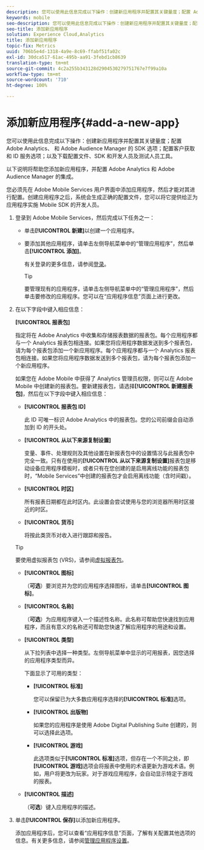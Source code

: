 ```yaml
---
description: 您可以使用此信息完成以下操作：创建新应用程序并配置其关键量度；配置 Adobe Analytics、 和 Adobe Audience Manager 的 SDK 选项；配置客户获取和 ID 服务选项；以及下载配置文件、SDK 和开发人员及测试人员工具。
keywords: mobile
seo-description: 您可以使用此信息完成以下操作：创建新应用程序并配置其关键量度；配置 Adobe Analytics、 和 Adobe Audience Manager 的 SDK 选项；配置客户获取和 ID 服务选项；以及下载配置文件、SDK 和开发人员及测试人员工具。
seo-title: 添加新应用程序
solution: Experience Cloud,Analytics
title: 添加新应用程序
topic-fix: Metrics
uuid: 706b5e4d-1318-4a9e-8c69-ffabf51fa02c
exl-id: 30dca517-61ac-495b-aa91-3febd1cb8639
translation-type: tm+mt
source-git-commit: 4c2a255b343128d2904530279751767e7f99a10a
workflow-type: tm+mt
source-wordcount: '710'
ht-degree: 100%

---
```


# 添加新应用程序{#add-a-new-app}

您可以使用此信息完成以下操作：创建新应用程序并配置其关键量度；配置 Adobe Analytics、 和 Adobe Audience Manager 的 SDK 选项；配置客户获取和 ID 服务选项；以及下载配置文件、SDK 和开发人员及测试人员工具。

以下说明将帮助您添加新应用程序，并配置 Adobe Analytics 和 Adobe Audience Manager 的集成。

您必须先在 Adobe Mobile Services 用户界面中添加应用程序，然后才能对其进行配置。创建应用程序之后，系统会生成正确的配置文件，您可以将它提供给正为应用程序实施 Mobile SDK 的开发人员。

1. 登录到 Adobe Mobile Services，然后完成以下任务之一：

   * 单击&#x200B;**[!UICONTROL 新建]**&#x200B;以创建一个应用程序。
   * 要添加其他应用程序，请单击左侧导航菜单中的“管理应用程序”，然后单击&#x200B;**[!UICONTROL 添加]**。

      有关登录的更多信息，请参阅[登录](/help/using/gs/gs-signin.md)。

      >[!TIP]
      >
      >要管理现有的应用程序，请单击左侧导航菜单中的“管理应用程序”，然后单击要修改的应用程序。您可以在“应用程序信息”页面上进行更改。

1. 在以下字段中键入相应信息：

   **[!UICONTROL 报表包]**

   指定将在 Adobe Analytics 中收集和存储报表数据的报表包。每个应用程序都与一个 Analytics 报表包相连接。如果您将应用程序数据发送到多个报表包，请为每个报表包添加一个新应用程序。每个应用程序都与一个 Analytics 报表包相连接。如果您将应用程序数据发送到多个报表包，请为每个报表包添加一个新应用程序。

   如果您在 Adobe Mobile 中获得了 Analytics 管理员权限，则可以在 Adobe Mobile 中创建新的报表包。要新建报表包，请选择&#x200B;**[!UICONTROL 新建报表包]**，然后在以下字段中键入相应信息：

   * **[!UICONTROL 报表包 ID]**

      此 ID 可唯一标识 Adobe Analytics 中的报表包。您的公司前缀会自动添加到 ID 的开头处。

   * **[!UICONTROL 从以下来源复制设置]**

      变量、事件、处理规则及其他设置在新报表包中的设置情况与此报表包中完全一致。只有在使用的&#x200B;**[!UICONTROL 从以下来源复制设置]**&#x200B;报表包是移动设备应用程序模板时，或者只有在您创建的是启用离线功能的报表包时，“Mobile Services”中创建的报表包才会启用离线功能（含时间戳）。

   * **[!UICONTROL 时区]**

      所有报表日期都在此时区内。此设置会尝试使用与您的浏览器所用时区接近的时区。

   * **[!UICONTROL 货币]**

      将按此类货币对收入进行跟踪和报告。
   >[!TIP]
   >
   >要使用虚拟报表包 (VRS)，请参阅[虚拟报表包](/help/using/manage-apps/c-mob-vrs.md)。

   * **[!UICONTROL 图标]**

      （**可选**）要浏览并为您的应用程序选择图标，请单击&#x200B;**[!UICONTROL 图标]**。

   * **[!UICONTROL 名称]**

      （**可选**）为应用程序键入一个描述性名称。此名称可帮助您快速找到应用程序，而且有意义的名称还可帮助您快速了解应用程序的用途和设置。

   * **[!UICONTROL 类型]**

      从下拉列表中选择一种类型。左侧导航菜单中显示的可用报表，因您选择的应用程序类型而异。

      下面显示了可用的类型：

      * **[!UICONTROL 标准]**

         您可以保留已为大多数应用程序选择的&#x200B;**[!UICONTROL 标准]**&#x200B;选项。

      * **[!UICONTROL 出版物]**

         如果您的应用程序是使用 Adobe Digital Publishing Suite 创建的，则可以选择此选项。

      * **[!UICONTROL 游戏]**

         此选项类似于&#x200B;**[!UICONTROL 标准]**&#x200B;选项，但存在一个不同之处，即&#x200B;**[!UICONTROL 游戏]**&#x200B;选项会将报表中使用的术语更新为游戏术语。例如，用户将更改为玩家。对于游戏应用程序，会自动显示特定于游戏的报表。
   * **[!UICONTROL 描述]**

      （**可选**）键入应用程序的描述。



1. 单击&#x200B;**[!UICONTROL 保存]**&#x200B;以添加新应用程序。

   添加应用程序后，您可以查看“应用程序信息”页面，了解有关配置其他选项的信息。有关更多信息，请参阅[管理应用程序设置](/help/using/c-manage-app-settings/c-manage-app-settings.md)。
